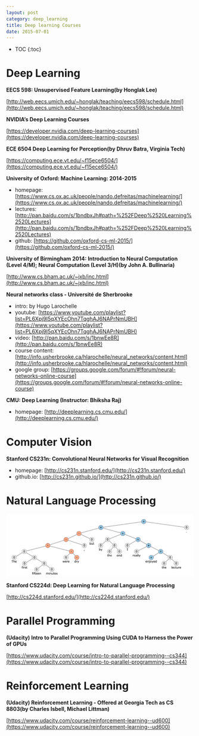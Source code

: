 ```yaml
---
layout: post
category: deep_learning
title: Deep learning Courses
date: 2015-07-01
---
```


* TOC
{:toc}

# Deep Learning

**EECS 598: Unsupervised Feature Learning(by Honglak Lee)**

[http://web.eecs.umich.edu/~honglak/teaching/eecs598/schedule.html](http://web.eecs.umich.edu/~honglak/teaching/eecs598/schedule.html)

**NVIDIA’s Deep Learning Courses**

[https://developer.nvidia.com/deep-learning-courses](https://developer.nvidia.com/deep-learning-courses)

**ECE 6504 Deep Learning for Perception(by Dhruv Batra, Virginia Tech)**

[https://computing.ece.vt.edu/~f15ece6504/](https://computing.ece.vt.edu/~f15ece6504/)

**University of Oxford: Machine Learning: 2014-2015**

- homepage: [https://www.cs.ox.ac.uk/people/nando.defreitas/machinelearning/](https://www.cs.ox.ac.uk/people/nando.defreitas/machinelearning/)
- lectures: [http://pan.baidu.com/s/1bndbxJh#path=%252FDeep%2520Learning%2520Lectures](http://pan.baidu.com/s/1bndbxJh#path=%252FDeep%2520Learning%2520Lectures)
- github: [https://github.com/oxford-cs-ml-2015/](https://github.com/oxford-cs-ml-2015/)

**University of Birmingham 2014: Introduction to Neural Computation (Level 4/M); Neural Computation (Level 3/H)(by John A. Bullinaria)**

[http://www.cs.bham.ac.uk/~jxb/inc.html](http://www.cs.bham.ac.uk/~jxb/inc.html)

**Neural networks class - Université de Sherbrooke**

- intro: by Hugo Larochelle
- youtube: [https://www.youtube.com/playlist?list=PL6Xpj9I5qXYEcOhn7TqghAJ6NAPrNmUBH](https://www.youtube.com/playlist?list=PL6Xpj9I5qXYEcOhn7TqghAJ6NAPrNmUBH)
- video: [http://pan.baidu.com/s/1bnwEe8R](http://pan.baidu.com/s/1bnwEe8R)
- course content: [http://info.usherbrooke.ca/hlarochelle/neural_networks/content.html](http://info.usherbrooke.ca/hlarochelle/neural_networks/content.html)
- google group: [https://groups.google.com/forum/#!forum/neural-networks-online-course](https://groups.google.com/forum/#!forum/neural-networks-online-course)

**CMU: Deep Learning (Instructor: Bhiksha Raj)**

- homepage: [http://deeplearning.cs.cmu.edu/](http://deeplearning.cs.cmu.edu/)

# Computer Vision

**Stanford CS231n: Convolutional Neural Networks for Visual Recognition**

- homepage: [http://cs231n.stanford.edu/](http://cs231n.stanford.edu/)
- github.io: [http://cs231n.github.io/](http://cs231n.github.io/)

# Natural Language Processing

![](/assets/dl-courses/cs224d_treeFrontSentiment.png)

**Stanford CS224d: Deep Learning for Natural Language Processing**

[http://cs224d.stanford.edu/](http://cs224d.stanford.edu/)

# Parallel Programming

**(Udacity) Intro to Parallel Programming Using CUDA to Harness the Power of GPUs**

[https://www.udacity.com/course/intro-to-parallel-programming--cs344](https://www.udacity.com/course/intro-to-parallel-programming--cs344)

# Reinforcement Learning

**(Udacity) Reinforcement Learning - Offered at Georgia Tech as CS 8803(by Charles Isbell, Michael Littman)**

[https://www.udacity.com/course/reinforcement-learning--ud600](https://www.udacity.com/course/reinforcement-learning--ud600)
